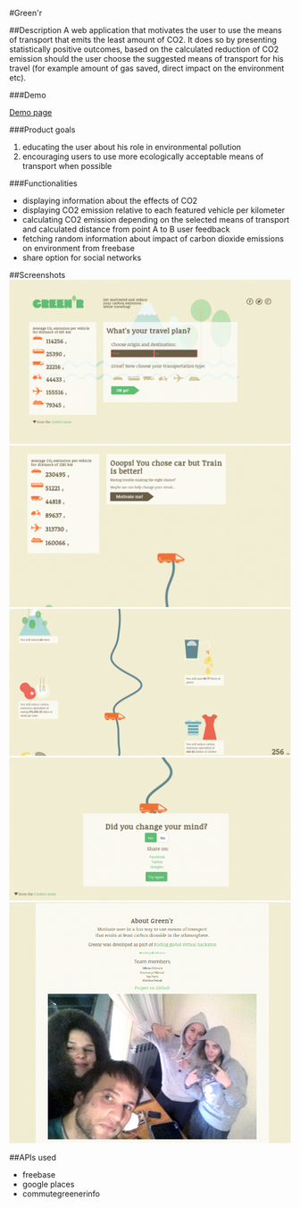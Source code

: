 #Green'r

##Description
A web application that motivates the user to use the means of transport that emits the least amount of CO2. 
It does so by presenting statistically positive outcomes, based on the calculated reduction of CO2 emission
should the user choose the suggested means of transport for his travel (for example amount of gas saved, direct
impact on the environment etc).

###Demo

[Demo page](http://greenr.listup.audio/)

###Product goals

1. educating the user about his role in environmental pollution
2. encouraging users to use more ecologically acceptable means of transport when possible

###Functionalities

- displaying information about the effects of CO2
- displaying CO2 emission relative to each featured vehicle per kilometer
- calculating CO2 emission depending on the selected means of transport and calculated distance from point A to B
user feedback
- fetching random information about impact of carbon dioxide emissions on environment from freebase
- share option for social networks


##Screenshots
![home](design/1.png)
![motivate](design/2.png)
![path](design/3.png)
![share](design/4.png)
![about](design/5.png)


##APIs used
- freebase
- google places
- commutegreenerinfo
